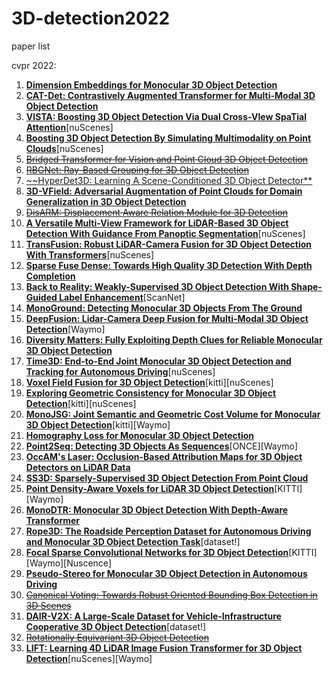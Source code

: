 # 3D-detection2022
paper list



cvpr 2022:

1. [**Dimension Embeddings for Monocular 3D Object Detection**](http://openaccess.thecvf.com//content/CVPR2022/html/Zhang_Dimension_Embeddings_for_Monocular_3D_Object_Detection_CVPR_2022_paper.html)
2. [**CAT-Det: Contrastively Augmented Transformer for Multi-Modal 3D Object Detection**](http://openaccess.thecvf.com//content/CVPR2022/html/Zhang_CAT-Det_Contrastively_Augmented_Transformer_for_Multi-Modal_3D_Object_Detection_CVPR_2022_paper.html)
3. [**VISTA: Boosting 3D Object Detection Via Dual Cross-VIew SpaTial Attention**](http://openaccess.thecvf.com//content/CVPR2022/html/Deng_VISTA_Boosting_3D_Object_Detection_via_Dual_Cross-VIew_SpaTial_Attention_CVPR_2022_paper.html)[nuScenes]
4. [**Boosting 3D Object Detection By Simulating Multimodality on Point Clouds**](http://openaccess.thecvf.com//content/CVPR2022/html/Zheng_Boosting_3D_Object_Detection_by_Simulating_Multimodality_on_Point_Clouds_CVPR_2022_paper.html)[nuScenes]
5. [~~Bridged Transformer for Vision and Point Cloud 3D Object Detection~~](http://openaccess.thecvf.com//content/CVPR2022/html/Wang_Bridged_Transformer_for_Vision_and_Point_Cloud_3D_Object_Detection_CVPR_2022_paper.html)
6. [~~RBGNet: Ray-Based Grouping for 3D Object Detection~~](http://openaccess.thecvf.com//content/CVPR2022/html/Wang_RBGNet_Ray-Based_Grouping_for_3D_Object_Detection_CVPR_2022_paper.html)
7. [~~HyperDet3D: Learning A Scene-Conditioned 3D Object Detector**](http://openaccess.thecvf.com//content/CVPR2022/html/Zheng_HyperDet3D_Learning_a_Scene-Conditioned_3D_Object_Detector_CVPR_2022_paper.html)
8. [**3D-VField: Adversarial Augmentation of Point Clouds for Domain Generalization in 3D Object Detection**](http://openaccess.thecvf.com//content/CVPR2022/html/Lehner_3D-VField_Adversarial_Augmentation_of_Point_Clouds_for_Domain_Generalization_in_CVPR_2022_paper.html)
9. [~~DisARM: Displacement Aware Relation Module for 3D Detection~~](http://openaccess.thecvf.com//content/CVPR2022/html/Duan_DisARM_Displacement_Aware_Relation_Module_for_3D_Detection_CVPR_2022_paper.html)
10. [**A Versatile Multi-View Framework for LiDAR-Based 3D Object Detection With Guidance From Panoptic Segmentation**](http://openaccess.thecvf.com//content/CVPR2022/html/Fazlali_A_Versatile_Multi-View_Framework_for_LiDAR-Based_3D_Object_Detection_With_CVPR_2022_paper.html)[nuScenes]
11. [**TransFusion: Robust LiDAR-Camera Fusion for 3D Object Detection With Transformers**](http://openaccess.thecvf.com//content/CVPR2022/html/Bai_TransFusion_Robust_LiDAR-Camera_Fusion_for_3D_Object_Detection_With_Transformers_CVPR_2022_paper.html)[nuScenes]
12. [**Sparse Fuse Dense: Towards High Quality 3D Detection With Depth Completion**](http://openaccess.thecvf.com//content/CVPR2022/html/Wu_Sparse_Fuse_Dense_Towards_High_Quality_3D_Detection_With_Depth_CVPR_2022_paper.html)
13. [**Back to Reality: Weakly-Supervised 3D Object Detection With Shape-Guided Label Enhancement**](http://openaccess.thecvf.com//content/CVPR2022/html/Xu_Back_to_Reality_Weakly-Supervised_3D_Object_Detection_With_Shape-Guided_Label_CVPR_2022_paper.html)[ScanNet]
14. [**MonoGround: Detecting Monocular 3D Objects From The Ground**](http://openaccess.thecvf.com//content/CVPR2022/html/Qin_MonoGround_Detecting_Monocular_3D_Objects_From_the_Ground_CVPR_2022_paper.html)
15. [**DeepFusion: Lidar-Camera Deep Fusion for Multi-Modal 3D Object Detection**](http://openaccess.thecvf.com//content/CVPR2022/html/Li_DeepFusion_Lidar-Camera_Deep_Fusion_for_Multi-Modal_3D_Object_Detection_CVPR_2022_paper.html)[Waymo]
16. [**Diversity Matters: Fully Exploiting Depth Clues for Reliable Monocular 3D Object Detection**](http://openaccess.thecvf.com//content/CVPR2022/html/Li_Diversity_Matters_Fully_Exploiting_Depth_Clues_for_Reliable_Monocular_3D_CVPR_2022_paper.html)
17. [**Time3D: End-to-End Joint Monocular 3D Object Detection and Tracking for Autonomous Driving**](http://openaccess.thecvf.com//content/CVPR2022/html/Li_Time3D_End-to-End_Joint_Monocular_3D_Object_Detection_and_Tracking_for_CVPR_2022_paper.html)[nuScenes]
18. [**Voxel Field Fusion for 3D Object Detection**](http://openaccess.thecvf.com//content/CVPR2022/html/Li_Voxel_Field_Fusion_for_3D_Object_Detection_CVPR_2022_paper.html)[kitti][nuScenes]
19. [**Exploring Geometric Consistency for Monocular 3D Object Detection**](http://openaccess.thecvf.com//content/CVPR2022/html/Lian_Exploring_Geometric_Consistency_for_Monocular_3D_Object_Detection_CVPR_2022_paper.html)[kitti][nuScenes]
20. [**MonoJSG: Joint Semantic and Geometric Cost Volume for Monocular 3D Object Detection**](http://openaccess.thecvf.com//content/CVPR2022/html/Lian_MonoJSG_Joint_Semantic_and_Geometric_Cost_Volume_for_Monocular_3D_CVPR_2022_paper.html)[kitti][Waymo]
21. [**Homography Loss for Monocular 3D Object Detection**](http://openaccess.thecvf.com//content/CVPR2022/html/Gu_Homography_Loss_for_Monocular_3D_Object_Detection_CVPR_2022_paper.html)
22. [**Point2Seq: Detecting 3D Objects As Sequences**](http://openaccess.thecvf.com//content/CVPR2022/html/Xue_Point2Seq_Detecting_3D_Objects_As_Sequences_CVPR_2022_paper.html)[ONCE][Waymo]
23. [**OccAM's Laser: Occlusion-Based Attribution Maps for 3D Object Detectors on LiDAR Data**](http://openaccess.thecvf.com//content/CVPR2022/html/Schinagl_OccAMs_Laser_Occlusion-Based_Attribution_Maps_for_3D_Object_Detectors_on_CVPR_2022_paper.html)
24. [**SS3D: Sparsely-Supervised 3D Object Detection From Point Cloud**](http://openaccess.thecvf.com//content/CVPR2022/html/Liu_SS3D_Sparsely-Supervised_3D_Object_Detection_From_Point_Cloud_CVPR_2022_paper.html)
25. [**Point Density-Aware Voxels for LiDAR 3D Object Detection**](http://openaccess.thecvf.com//content/CVPR2022/html/Hu_Point_Density-Aware_Voxels_for_LiDAR_3D_Object_Detection_CVPR_2022_paper.html)[KITTI][Waymo]
26. [**MonoDTR: Monocular 3D Object Detection With Depth-Aware Transformer**](http://openaccess.thecvf.com//content/CVPR2022/html/Huang_MonoDTR_Monocular_3D_Object_Detection_With_Depth-Aware_Transformer_CVPR_2022_paper.html)
27. [**Rope3D: The Roadside Perception Dataset for Autonomous Driving and Monocular 3D Object Detection Task**](http://openaccess.thecvf.com//content/CVPR2022/html/Ye_Rope3D_The_Roadside_Perception_Dataset_for_Autonomous_Driving_and_Monocular_CVPR_2022_paper.html)[dataset!]
28. [**Focal Sparse Convolutional Networks for 3D Object Detection**](http://openaccess.thecvf.com//content/CVPR2022/html/Chen_Focal_Sparse_Convolutional_Networks_for_3D_Object_Detection_CVPR_2022_paper.html)[KITTI][Waymo][Nuscence]
29. [**Pseudo-Stereo for Monocular 3D Object Detection in Autonomous Driving**](http://openaccess.thecvf.com//content/CVPR2022/html/Chen_Pseudo-Stereo_for_Monocular_3D_Object_Detection_in_Autonomous_Driving_CVPR_2022_paper.html)
30. [~~Canonical Voting: Towards Robust Oriented Bounding Box Detection in 3D Scenes~~](http://openaccess.thecvf.com//content/CVPR2022/html/You_Canonical_Voting_Towards_Robust_Oriented_Bounding_Box_Detection_in_3D_CVPR_2022_paper.html)
31. [**DAIR-V2X: A Large-Scale Dataset for Vehicle-Infrastructure Cooperative 3D Object Detection**](http://openaccess.thecvf.com//content/CVPR2022/html/Yu_DAIR-V2X_A_Large-Scale_Dataset_for_Vehicle-Infrastructure_Cooperative_3D_Object_Detection_CVPR_2022_paper.html)[dataset!]
32. [~~Rotationally Equivariant 3D Object Detection~~](http://openaccess.thecvf.com//content/CVPR2022/html/Yu_Rotationally_Equivariant_3D_Object_Detection_CVPR_2022_paper.html)
33. [**LIFT: Learning 4D LiDAR Image Fusion Transformer for 3D Object Detection**](http://openaccess.thecvf.com//content/CVPR2022/html/Zeng_LIFT_Learning_4D_LiDAR_Image_Fusion_Transformer_for_3D_Object_CVPR_2022_paper.html)[nuScenes][Waymo]


